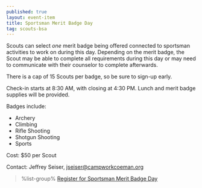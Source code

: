 ```yaml
---
published: true
layout: event-item
title: Sportsman Merit Badge Day
tag: scouts-bsa
---
```


Scouts can select *one* merit badge being offered connected to sportsman activities to work on during this day. Depending on the merit badge, the Scout may be able to complete all requirements during this day or may need to communicate with their counselor to complete afterwards.

There is a cap of 15 Scouts per badge, so be sure to sign-up early.

Check-in starts at 8:30 AM, with closing at 4:30 PM. Lunch and merit badge supplies will be provided.
 
Badges include:

- Archery
- Climbing
- Rifle Shooting
- Shotgun Shooting
- Sports
 
Cost: $50 per Scout
 
Contact: Jeffrey Seiser, [jseiser@campworkcoeman.org](mailto:jseiser@campworkcoeman.org)


> %list-group%
> <a href="https://scoutingevent.com/066-92051" class="list-group-item">Register for Sportsman Merit Badge Day</a>
